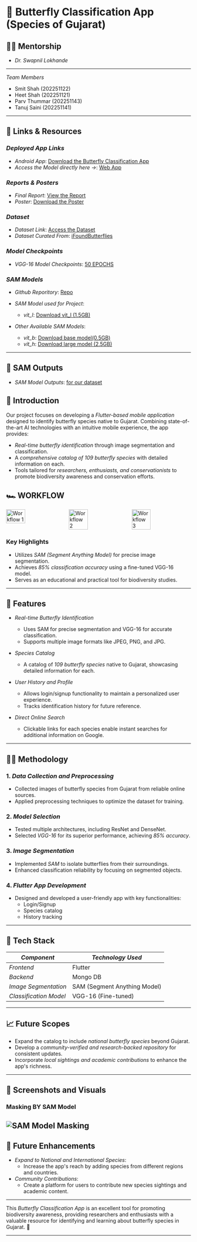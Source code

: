 # 🦋 Butterfly Classification App (Species of Gujarat)

## 👩‍🏫 Mentorship

- _Dr. Swapnil Lokhande_

---

_Team Members_

- Smit Shah (202251122)
- Heet Shah (202251121)
- Parv Thummar (202251143)
- Tanuj Saini (202251141)

---

## 🔗 Links & Resources

### _Deployed App Links_

- _Android App_: [Download the Butterfly Classification App](https://drive.google.com/file/d/1NF8f88E1Wxuu6REl3n_RPqzr3AkTmdYZ/view?usp=sharing)
- _Access the Model directly here ->_: [Web App](https://huggingface.co/spaces/sssdfcfdsf/deploy)

### _Reports & Posters_

- _Final Report_: [View the Report](https://drive.google.com/file/d/16aZpKaP9xlw18V1FQxZm0L5xfsrFWWeF/view?usp=sharing)
- _Poster_: [Download the Poster](https://drive.google.com/file/d/1NZ9PfLoxufdv_cIioBeBsTqKiY-EGWMa/view?usp=sharing)

### _Dataset_

- _Dataset Link_: [Access the Dataset](https://drive.google.com/drive/folders/1FlGlNmMXOCif4-bdxzxSEDdbtIW5JQX-)
- _Dataset Curated From_: [iFoundButterflies](https://www.ifoundbutterflies.org/)

### _Model Checkpoints_

- _VGG-16 Model Checkpoints_: [50 EPOCHS](https://drive.google.com/file/d/1TbVPD2jNiFNe6hclk0Uxnk4FVGyTQhk7/view?usp=sharing)

### _SAM Models_

- _Github Reporitory_: [Repo](https://github.com/facebookresearch/segment-anything/tree/main)

- _SAM Model used for Project_:

  - _vit_l_: [Download vit_l (1.5GB)](https://dl.fbaipublicfiles.com/segment_anything/sam_vit_l_0b3195.pth)

- _Other Available SAM Models_:
  - _vit_b_: [Download base model(0.5GB)](https://dl.fbaipublicfiles.com/segment_anything/sam_vit_b_01ec64.pth)
  - _vit_h_: [Download large model (2.5GB)](https://dl.fbaipublicfiles.com/segment_anything/sam_vit_h_4b8939.pth)

---

## 📄 SAM Outputs

- _SAM Model Outputs_: [for our dataset](https://docs.google.com/document/d/15F2JfelWtwPOqW_LfRB1afMZb944jh_0NJqs6ZJO8TY/edit?usp=sharing)

## 📖 Introduction

Our project focuses on developing a _Flutter-based mobile application_ designed to identify butterfly species native to Gujarat. Combining state-of-the-art AI technologies with an intuitive mobile experience, the app provides:

- _Real-time butterfly identification_ through image segmentation and classification.
- A _comprehensive catalog of 109 butterfly species_ with detailed information on each.
- Tools tailored for _researchers, enthusiasts, and conservationists_ to promote biodiversity awareness and conservation efforts.

## 🏎 WORKFLOW

<div style="display: flex; justify-content: space-between; gap: 1%;">  
  <img src="https://github.com/user-attachments/assets/170adf75-5141-467c-886c-116b933a5be5" alt="Workflow 1" style="width: 32%;">  
  <img src="https://github.com/user-attachments/assets/878d7f48-29cd-4b2f-8c68-2c30884bbccc" alt="Workflow 2" style="width: 32%;">  
  <img src="https://github.com/user-attachments/assets/9190bd2c-7b1b-4cce-be3d-8dac0ef18821" alt="Workflow 3" style="width: 32%;">  
</div>

### Key Highlights

- Utilizes _SAM (Segment Anything Model)_ for precise image segmentation.
- Achieves _85% classification accuracy_ using a fine-tuned VGG-16 model.
- Serves as an educational and practical tool for biodiversity studies.

---

## 🌟 Features

- _Real-time Butterfly Identification_

  - Uses SAM for precise segmentation and VGG-16 for accurate classification.
  - Supports multiple image formats like JPEG, PNG, and JPG.

- _Species Catalog_

  - A catalog of _109 butterfly species_ native to Gujarat, showcasing detailed information for each.

- _User History and Profile_

  - Allows login/signup functionality to maintain a personalized user experience.
  - Tracks identification history for future reference.

- _Direct Online Search_
  - Clickable links for each species enable instant searches for additional information on Google.

---

## 🧑‍💻 Methodology

### 1. _Data Collection and Preprocessing_

- Collected images of butterfly species from Gujarat from reliable online sources.
- Applied preprocessing techniques to optimize the dataset for training.

### 2. _Model Selection_

- Tested multiple architectures, including ResNet and DenseNet.
- Selected _VGG-16_ for its superior performance, achieving _85% accuracy_.

### 3. _Image Segmentation_

- Implemented _SAM_ to isolate butterflies from their surroundings.
- Enhanced classification reliability by focusing on segmented objects.

### 4. _Flutter App Development_

- Designed and developed a user-friendly app with key functionalities:
  - Login/Signup
  - Species catalog
  - History tracking

---

## 🔧 Tech Stack

| _Component_            | _Technology Used_            |
| ---------------------- | ---------------------------- |
| _Frontend_             | Flutter                      |
| _Backend_              | Mongo DB                     |
| _Image Segmentation_   | SAM (Segment Anything Model) |
| _Classification Model_ | VGG-16 (Fine-tuned)          |

---

## 📈 Future Scopes

- Expand the catalog to include _national butterfly species_ beyond Gujarat.
- Develop a _community-verified and research-backed repository_ for consistent updates.
- Incorporate _local sightings and academic contributions_ to enhance the app's richness.

---

## 📸 Screenshots and Visuals

### Masking BY SAM Model

## ![SAM Model Masking](https://github.com/user-attachments/assets/efbc3311-3a8f-414f-8f3b-6395a8ad8b3e)

## 📅 Future Enhancements

- _Expand to National and International Species_:
  - Increase the app's reach by adding species from different regions and countries.
- _Community Contributions_:
  - Create a platform for users to contribute new species sightings and academic content.

---

This _Butterfly Classification App_ is an excellent tool for promoting biodiversity awareness, providing researchers and enthusiasts with a valuable resource for identifying and learning about butterfly species in Gujarat. 🌿

---
